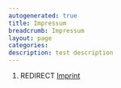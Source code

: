 ```yaml
---
autogenerated: true
title: Impressum
breadcrumb: Impressum
layout: page
categories: 
description: test description
---
```


1.  REDIRECT [Imprint](Imprint)
